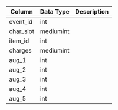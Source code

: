 | Column    | Data Type | Description |
| --------- | --------- | ----------- |
| event_id  | int       |             |
| char_slot | mediumint |             |
| item_id   | int       |             |
| charges   | mediumint |             |
| aug_1     | int       |             |
| aug_2     | int       |             |
| aug_3     | int       |             |
| aug_4     | int       |             |
| aug_5     | int       |             |